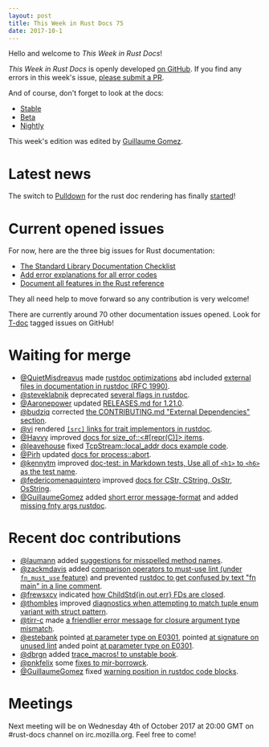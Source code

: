 ```yaml
---
layout: post
title: This Week in Rust Docs 75
date: 2017-10-1
---
```


Hello and welcome to *This Week in Rust Docs*!

*This Week in Rust Docs* is openly developed [on GitHub](https://github.com/GuillaumeGomez/this-week-in-rust-docs).
If you find any errors in this week's issue, [please submit a PR](https://github.com/GuillaumeGomez/this-week-in-rust-docs/pulls).

And of course, don't forget to look at the docs:

* [Stable](https://doc.rust-lang.org/)
* [Beta](https://doc.rust-lang.org/beta/)
* [Nightly](https://doc.rust-lang.org/nightly/)

This week's edition was edited by [Guillaume Gomez](https://github.com/GuillaumeGomez).

# Latest news

The switch to [Pulldown](https://github.com/google/pulldown-cmark) for the rust doc rendering has finally [started](https://github.com/rust-lang/rust/pull/41991)!

# Current opened issues

For now, here are the three big issues for Rust documentation:

* [The Standard Library Documentation Checklist](https://github.com/rust-lang/rust/issues/29329)
* [Add error explanations for all error codes](https://github.com/rust-lang/rust/issues/32777)
* [Document all features in the Rust reference](https://github.com/rust-lang-nursery/reference/issues/9)

They all need help to move forward so any contribution is very welcome!

There are currently around 70 other documentation issues opened. Look for [T-doc](https://github.com/rust-lang/rust/labels/T-doc) tagged issues on GitHub!

# Waiting for merge

* [@QuietMisdreavus](https://github.com/QuietMisdreavus) made [rustdoc optimizations](https://github.com/rust-lang/rust/pull/44613) abd included [external files in documentation in rustdoc (RFC 1990)](https://github.com/rust-lang/rust/pull/44781).
* [@steveklabnik](https://github.com/steveklabnik) deprecated [several flags in rustdoc](https://github.com/rust-lang/rust/pull/44138).
* [@Aaronepower](https://github.com/Aaronepower) updated [RELEASES.md for 1.21.0](https://github.com/rust-lang/rust/pull/44481).
* [@budziq](https://github.com/budziq) corrected [the CONTRIBUTING.md "External Dependencies" section](https://github.com/rust-lang/rust/pull/44664).
* [@vi](https://github.com/vi) rendered [`[src]` links for trait implementors in rustdoc](https://github.com/rust-lang/rust/pull/44920).
* [@Havvy](https://github.com/Havvy) improved [docs for size_of::<#[repr(C)]> items](https://github.com/rust-lang/rust/pull/44897).
* [@leavehouse](https://github.com/leavehouse) fixed [TcpStream::local_addr docs example code](https://github.com/rust-lang/rust/pull/44913).
* [@Pirh](https://github.com/Pirh) updated [docs for process::abort](https://github.com/rust-lang/rust/pull/44905).
* [@kennytm](https://github.com/kennytm) improved [doc-test: in Markdown tests, Use all of `<h1>` to `<h6>` as the test name](https://github.com/rust-lang/rust/pull/44867).
* [@federicomenaquintero](https://github.com/federicomenaquintero) improved [docs for CStr, CString, OsStr, OsString](https://github.com/rust-lang/rust/pull/44855).
* [@GuillaumeGomez](https://github.com/GuillaumeGomez) added [short error message-format](https://github.com/rust-lang/rust/pull/44636) and added [missing fnty args rustdoc](https://github.com/rust-lang/rust/pull/44892).

# Recent doc contributions

* [@laumann](https://github.com/laumann) added [suggestions for misspelled method names](https://github.com/rust-lang/rust/pull/44297).
* [@zackmdavis](https://github.com/zackmdavis) added [comparison operators to must-use lint (under `fn_must_use` feature)](https://github.com/rust-lang/rust/pull/44103) and prevented [rustdoc to get confused by text "fn main" in a line comment](https://github.com/rust-lang/rust/pull/44713).
* [@frewsxcv](https://github.com/frewsxcv) indicated [how ChildStd{in,out,err} FDs are closed](https://github.com/rust-lang/rust/pull/44625).
* [@thombles](https://github.com/thombles) improved [diagnostics when attempting to match tuple enum variant with struct pattern](https://github.com/rust-lang/rust/pull/44786).
* [@tirr-c](https://github.com/tirr-c) made [a friendlier error message for closure argument type mismatch](https://github.com/rust-lang/rust/pull/44735).
* [@estebank](https://github.com/estebank) pointed [at parameter type on E0301](https://github.com/rust-lang/rust/pull/44782].), pointed [at signature on unused lint](https://github.com/rust-lang/rust/pull/44847) anded point [at parameter type on E0301](https://github.com/rust-lang/rust/pull/44782).
* [@dbrgn](https://github.com/dbrgn) added [trace_macros! to unstable book](https://github.com/rust-lang/rust/pull/44944).
* [@pnkfelix](https://github.com/pnkfelix) some [fixes to mir-borrowck](https://github.com/rust-lang/rust/pull/44736).
* [@GuillaumeGomez](https://github.com/GuillaumeGomez) fixed [warning position in rustdoc code blocks](https://github.com/rust-lang/rust/pull/44789).

# Meetings

Next meeting will be on Wednesday 4th of October 2017 at 20:00 GMT on #rust-docs channel on irc.mozilla.org. Feel free to come!
